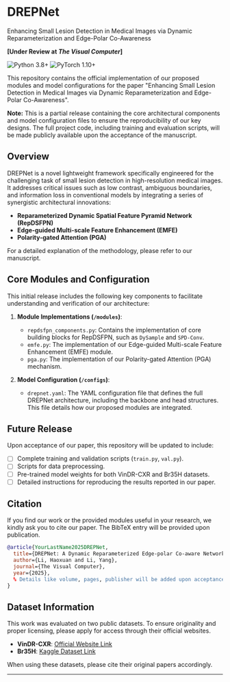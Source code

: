 # DREPNet
Enhancing Small Lesion Detection in Medical Images via Dynamic Reparameterization and Edge-Polar Co-Awareness

**[Under Review at *The Visual Computer*]**

![Python 3.8+](https://img.shields.io/badge/Python-3.8+-blue.svg)
![PyTorch 1.10+](https://img.shields.io/badge/PyTorch-1.10+-ee4c2c.svg)

This repository contains the official implementation of our proposed modules and model configurations for the paper "Enhancing Small Lesion Detection in Medical Images via Dynamic Reparameterization and Edge-Polar Co-Awareness".

**Note:** This is a partial release containing the core architectural components and model configuration files to ensure the reproducibility of our key designs. The full project code, including training and evaluation scripts, will be made publicly available upon the acceptance of the manuscript.

## Overview

DREPNet is a novel lightweight framework specifically engineered for the challenging task of small lesion detection in high-resolution medical images. It addresses critical issues such as low contrast, ambiguous boundaries, and information loss in conventional models by integrating a series of synergistic architectural innovations:

-   **Reparameterized Dynamic Spatial Feature Pyramid Network (RepDSFPN)**
-   **Edge-guided Multi-scale Feature Enhancement (EMFE)**
-   **Polarity-gated Attention (PGA)**

For a detailed explanation of the methodology, please refer to our manuscript.

## Core Modules and Configuration

This initial release includes the following key components to facilitate understanding and verification of our architecture:

1.  **Module Implementations (`/modules`)**:
    -   `repdsfpn_components.py`: Contains the implementation of core building blocks for RepDSFPN, such as `DySample` and `SPD-Conv`.
    -   `emfe.py`: The implementation of our Edge-guided Multi-scale Feature Enhancement (EMFE) module.
    -   `pga.py`: The implementation of our Polarity-gated Attention (PGA) mechanism.

2.  **Model Configuration (`/configs`)**:
    -   `drepnet.yaml`: The YAML configuration file that defines the full DREPNet architecture, including the backbone and head structures. This file details how our proposed modules are integrated.

## Future Release

Upon acceptance of our paper, this repository will be updated to include:
-   [ ] Complete training and validation scripts (`train.py`, `val.py`).
-   [ ] Scripts for data preprocessing.
-   [ ] Pre-trained model weights for both VinDR-CXR and Br35H datasets.
-   [ ] Detailed instructions for reproducing the results reported in our paper.

## Citation

If you find our work or the provided modules useful in your research, we kindly ask you to cite our paper. The BibTeX entry will be provided upon publication.

```bibtex
@article{YourLastName2025DREPNet,
  title={DREPNet: A Dynamic Reparameterized Edge-polar Co-aware Network for Small Lesion Detection},
  author={Li, Haoxuan and Li, Yang},
  journal={The Visual Computer},
  year={2025},
  % Details like volume, pages, publisher will be added upon acceptance.
}
```

## Dataset Information

This work was evaluated on two public datasets. To ensure originality and proper licensing, please apply for access through their official websites.

-   **VinDR-CXR**: [Official Website Link](https://vindr.ai/datasets/cxr)
-   **Br35H**: [Kaggle Dataset Link](https://www.kaggle.com/datasets/ahmedhamada0/brain-tumor-mri-dataset)

When using these datasets, please cite their original papers accordingly.

---
